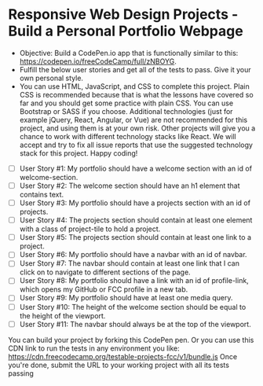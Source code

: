 
# Responsive Web Design Projects - Build a Personal Portfolio Webpage
* Objective: Build a CodePen.io app that is functionally similar to this: https://codepen.io/freeCodeCamp/full/zNBOYG.
* Fulfill the below user stories and get all of the tests to pass. Give it your own personal style.
* You can use HTML, JavaScript, and CSS to complete this project. Plain CSS is recommended because that is what the lessons have covered so far and you should get some practice with plain CSS. You can use Bootstrap or SASS if you choose. Additional technologies (just for example jQuery, React, Angular, or Vue) are not recommended for this project, and using them is at your own risk. Other projects will give you a chance to work with different technology stacks like React. We will accept and try to fix all issue reports that use the suggested technology stack for this project. Happy coding!


* [ ] User Story #1: My portfolio should have a welcome section with an id of welcome-section.
* [ ] User Story #2: The welcome section should have an h1 element that contains text.
* [ ] User Story #3: My portfolio should have a projects section with an id of projects.
* [ ] User Story #4: The projects section should contain at least one element with a class of project-tile to hold a project.
* [ ] User Story #5: The projects section should contain at least one link to a project.
* [ ] User Story #6: My portfolio should have a navbar with an id of navbar.
* [ ] User Story #7: The navbar should contain at least one link that I can click on to navigate to different sections of the page.
* [ ] User Story #8: My portfolio should have a link with an id of profile-link, which opens my GitHub or FCC profile in a new tab.
* [ ] User Story #9: My portfolio should have at least one media query.
* [ ] User Story #10: The height of the welcome section should be equal to the height of the viewport.
* [ ] User Story #11: The navbar should always be at the top of the viewport.

You can build your project by forking this CodePen pen. Or you can use this CDN link to run the tests in any environment you like: https://cdn.freecodecamp.org/testable-projects-fcc/v1/bundle.js
Once you're done, submit the URL to your working project with all its tests passing